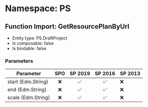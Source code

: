 # Namespace: PS

## Function Import: GetResourcePlanByUrl

- Entity type: PS.DraftProject
- Is composable: false
- Is bindable: false

### Parameters

Parameter | SPO | SP 2019 | SP 2016 | SP 2013
----------|:---:|:-------:|:-------:|:-------
start (Edm.String) | ❌ | ✅ | ✅ | ❌
end (Edm.String) | ❌ | ✅ | ✅ | ❌
scale (Edm.String) | ❌ | ✅ | ✅ | ❌